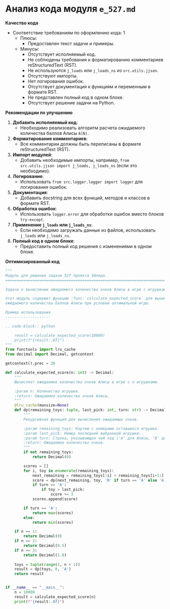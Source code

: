# Анализ кода модуля `e_527.md`

**Качество кода**

-   Соответствие требованиям по оформлению кода: 1
    -   Плюсы:
        -   Предоставлен текст задачи и примеры.
    -   Минусы:
        -   Отсутствует исполняемый код.
        -   Не соблюдены требования к форматированию комментариев reStructuredText (RST).
        -   Не используются `j_loads` или `j_loads_ns` из `src.utils.jjson`.
        -   Отсутствуют импорты.
        -   Нет логирования ошибок.
        -   Отсутствует документация к функциям и переменным в формате RST.
        -   Не представлен полный код в одном блоке.
        -   Отсутствует решение задачи на Python.

**Рекомендации по улучшению**

1.  **Добавить исполняемый код**:
    -   Необходимо реализовать алгоритм расчета ожидаемого количества баллов Алисы `A(N)`.
2.  **Форматирование комментариев**:
    -   Все комментарии должны быть переписаны в формате reStructuredText (RST).
3.  **Импорт модулей**:
    -   Добавить необходимые импорты, например, `from src.utils.jjson import j_loads, j_loads_ns` (если это необходимо).
4.  **Логирование**:
    -   Использовать `from src.logger.logger import logger` для логирования ошибок.
5.  **Документация**:
    -   Добавить docstring для всех функций, методов и классов в формате RST.
6.  **Обработка ошибок**:
    -   Использовать `logger.error` для обработки ошибок вместо блоков `try-except`.
7.  **Применение `j_loads` или `j_loads_ns`**:
    -   Если необходимо загружать данные из файлов, использовать `j_loads` или `j_loads_ns`.
8.  **Полный код в одном блоке**:
    -   Предоставить полный код решения с изменениями в одном блоке.

**Оптимизированный код**

```python
"""
Модуль для решения задачи 527 проекта Эйлера.
=========================================================================================

Задача о вычислении ожидаемого количества очков Алисы в игре с игрушками.

Этот модуль содержит функцию :func:`calculate_expected_score` для вычисления
ожидаемого количества баллов Алисы при условии оптимальной игры.

Пример использования
--------------------

.. code-block:: python

    result = calculate_expected_score(10000)
    print(f"{result:.8f}")
"""
from functools import lru_cache
from decimal import Decimal, getcontext

getcontext().prec = 20

def calculate_expected_score(n: int) -> Decimal:
    """
    Вычисляет ожидаемое количество очков Алисы в игре с n игрушками.

    :param n: Количество игрушек.
    :return: Ожидаемое количество очков Алисы.
    """
    @lru_cache(maxsize=None)
    def dp(remaining_toys: tuple, last_pick: int, turn: str) -> Decimal:
        """
        Рекурсивная функция для вычисления ожидаемых очков.

        :param remaining_toys: Кортеж с номерами оставшихся игрушек.
        :param last_pick: Номер последней выбранной игрушки.
        :param turn: Строка, указывающая чей ход ('A' для Алисы, 'B' для Боба).
        :return: Ожидаемое количество очков.
        """
        if not remaining_toys:
            return Decimal(0)

        scores = []
        for i, toy in enumerate(remaining_toys):
            next_remaining = remaining_toys[:i] + remaining_toys[i+1:]
            score = dp(next_remaining, toy, 'B' if turn == 'A' else 'A')
            if turn == 'A':
                if toy > last_pick:
                    score += 1
            scores.append(score)

        if turn == 'A':
            return max(scores)
        else:
            return min(scores)

    if n == 1:
        return Decimal(0)
    if n == 2:
        return Decimal(0.5)
    if n == 3:
        return Decimal(1.0)
    
    toys = tuple(range(1, n + 1))
    result = dp(toys, 0, 'A')
    return result


if __name__ == "__main__":
    n = 10000
    result = calculate_expected_score(n)
    print(f"{result:.8f}")
```